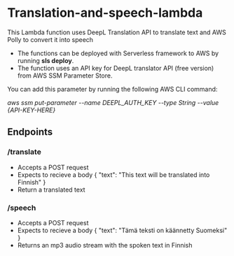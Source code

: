 # Translation-and-speech-lambda
This Lambda function uses DeepL Translation API to translate text and AWS Polly to convert it into speech

- The functions can be deployed with Serverless framework to AWS by running **sls deploy**.
- The function uses an API key for DeepL translator API (free version) from AWS SSM Parameter Store.

You can add this parameter by running the following AWS CLI command:

*aws ssm put-parameter --name DEEPL_AUTH_KEY --type String --value {API-KEY-HERE}*

## Endpoints

 ### /translate

  - Accepts a POST request
  - Expects to recieve a body { "text": "This text will be translated into Finnish" }
  - Return a translated text
  
  
### /speech

  - Accepts a POST request
  - Expects to recieve a body { "text": "Tämä teksti on käännetty Suomeksi" }
  - Returns an mp3 audio stream with the spoken text in Finnish
